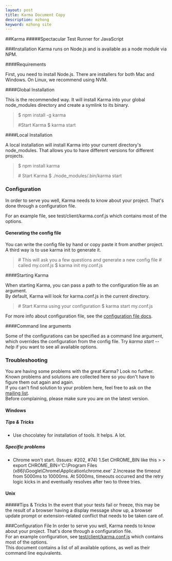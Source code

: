 ```yaml
---
layout: post
title: Karma Document Copy
description: mzhong
keyword: mzhong site
---
```


##Karma
#####Spectacular Test Runner for JavaScript  

###Installation 
Karma runs on Node.js and is available as a node module via NPM.

####Requirements 

First, you need to install Node.js. There are installers for both Mac and Windows. On Linux, we recommend using NVM.  

####Global Installation

This is the recommended way. It will install Karma into your global node_modules directory and create a symlink to its binary. 
>$ npm install -g karma
>
>\#Start Karma
>$ karma start  

####Local Installation

A local installation will install Karma into your current directory's node_modules. That allows you to have different versions for different projects.
> $ npm install karma 
>
> \# Start Karma
> $ ./node_modules/.bin/karma start

### Configuration 
In order to serve you well, Karma needs to know about your project. That's done through a configuration file.  

For an example file, see test/client/karma.conf.js which contains most of the options. 

#### Generating the config file

You can write the config file by hand or copy paste it from another project. 
A third way is to use karma init to generate it.  
> \# This will ask you a few questions and generate a new config file
> \# called my.conf.js
> $ karma init my.conf.js  


####Starting Karma

When starting Karma, you can pass a path to the configuration file as an argument.  
By default, Karma will look for karma.conf.js in the current directory.  
> \# Start Karma using your configuration
> $ karma start my.conf.js

For more info about configuration file, see the [configuration file docs][config-file].



####Command line arguments

Some of the configurations can be specified as a command line argument, which overrides the configuration from the config file.
Try *karma start --help* if you want to see all available options.


### Troubleshooting
You are having some problems with the great Karma? Look no further. Known problems and solutions are collected here so you don't have to figure them out again and again.  
If you can't find solution to your problem here, feel free to ask on the [mailing list][mail-list].  
Before complaining, please make sure you are on the latest version.  




#### Windows  

##### Tips & Tricks  
* Use chocolatey for installation of tools. It helps. A lot. 
##### Specific problems
* Chrome won't start. (Issues: #202, #74)
    1.Set CHROME_BIN like this
        > \> export CHROME_BIN='C:\Program Files (x86)\Google\Chrome\Application\chrome.exe'
    2.Increase the timeout from 5000ms to 10000ms. At 5000ms, timeouts occurred and the retry logic kicks in and eventually resolves after two to three tries.  

#### Unix

#####Tips & Tricks
In the event that your tests fail or freeze, this may be the result of a browser having a display message show up, a browser update prompt or extension-related conflict that needs to be taken care of. 


###Configuration File
In order to serve you well, Karma needs to know about your project. That's done through a configuration file.   
For an example configuration, see [test/client/karma.conf.js][karma-config-js] which contains most of the options.   
This document contains a list of all available options, as well as their command line equivalents. 




[karma-config-js]: https://github.com/karma-runner/karma/blob/master/test/client/karma.conf.js
[config-file]: http://karma-runner.github.io/0.8/config/configuration-file.html
[mail-list]: https://groups.google.com/forum/#!forum/karma-users